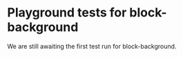 # Playground tests for block-background
We are still awaiting the first test run for block-background.

